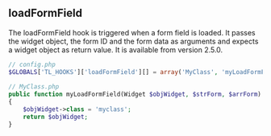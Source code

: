loadFormField
-------------

The loadFormField hook is triggered when a form field is loaded. It passes the widget object, the form ID and the form data as arguments and expects a widget object as return value. It is available from version 2.5.0.

```php
// config.php
$GLOBALS['TL_HOOKS']['loadFormField'][] = array('MyClass', 'myLoadFormField');
 
// MyClass.php
public function myLoadFormField(Widget $objWidget, $strForm, $arrForm)
{
    $objWidget->class = 'myclass';
    return $objWidget;
}
``` 
